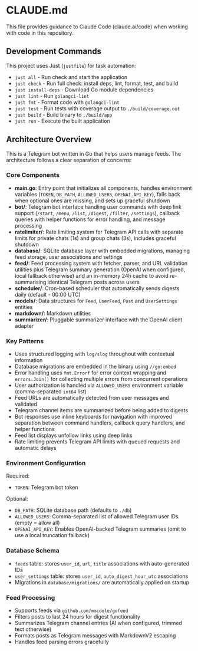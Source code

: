 # CLAUDE.md

This file provides guidance to Claude Code (claude.ai/code)
when working with code in this repository.

## Development Commands

This project uses Just (`justfile`) for task automation:

- `just all` - Run check and start the application
- `just check` - Run full check: install deps, lint, format, test, and build
- `just install-deps` - Download Go module dependencies
- `just lint` - Run `golangci-lint`
- `just fmt` - Format code with `golangci-lint`
- `just test` - Run tests with coverage output to `./build/coverage.out`
- `just build` - Build binary to `./build/app`
- `just run` - Execute the built application

## Architecture Overview

This is a Telegram bot written in Go that helps users manage feeds.
The architecture follows a clear separation of concerns:

### Core Components

- **main.go**: Entry point that initializes all components,
  handles environment variables (`TOKEN`, `DB_PATH`, `ALLOWED_USERS`,
  `OPENAI_API_KEY`), falls back when optional ones are missing,
  and sets up graceful shutdown
- **bot/**: Telegram bot interface handling user commands with deep link support
  (`/start`, `/menu`, `/list`, `/digest`, `/filter`, `/settings`),
  callback queries with helper functions for error handling, and message processing
- **ratelimiter/**: Rate limiting system for Telegram API calls with separate limits
  for private chats (1s) and group chats (3s), includes graceful shutdown
- **database/**: SQLite database layer with embedded migrations,
  managing feed storage, user associations and settings
- **feed/**: Feed processing system with fetcher, parser, and URL validation
  utilities plus Telegram summary generation (OpenAI when configured,
  local fallback otherwise) and an in-memory 24h cache to avoid re-summarising
  identical Telegram posts across users
- **scheduler/**: Cron-based scheduler that automatically sends digests daily
  (default - 00:00 UTC)
- **models/**: Data structures for `Feed`, `UserFeed`, `Post` and `UserSettings` entities
- **markdown/**: Markdown utilities
- **summarizer/**: Pluggable summarizer interface with the OpenAI client adapter

### Key Patterns

- Uses structured logging with `log/slog` throughout with contextual information
- Database migrations are embedded in the binary using `//go:embed`
- Error handling uses `fmt.Errorf` for error context wrapping
  and `errors.Join()` for collecting multiple errors from concurrent operations
- User authorization is handled via `ALLOWED_USERS` environment variable
  (comma-separated `int64` list)
- Feed URLs are automatically detected from user messages and validated
- Telegram channel items are summarized before being added to digests
- Bot responses use inline keyboards for navigation with improved separation
  between command handlers, callback query handlers, and helper functions
- Feed list displays unfollow links using deep links
- Rate limiting prevents Telegram API limits with queued requests and automatic delays

### Environment Configuration

Required:

- `TOKEN`: Telegram bot token

Optional:

- `DB_PATH`: SQLite database path (defaults to `./db`)
- `ALLOWED_USERS`: Comma-separated list of allowed Telegram user IDs (empty = allow all)
- `OPENAI_API_KEY`: Enables OpenAI-backed Telegram summaries (omit to use a
  local truncation fallback)

### Database Schema

- `feeds` table: stores `user_id`, `url`, `title` associations with auto-generated IDs
- `user_settings` table: stores `user_id`, `auto_digest_hour_utc` associations
- Migrations in `database/migrations/` are automatically applied on startup

### Feed Processing

- Supports feeds via `github.com/mmcdole/gofeed`
- Filters posts to last 24 hours for digest functionality
- Summarizes Telegram channel entries (AI when configured, trimmed text
  otherwise)
- Formats posts as Telegram messages with MarkdownV2 escaping
- Handles feed parsing errors gracefully
